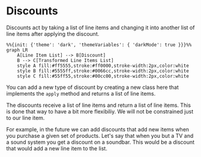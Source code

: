 # Discounts

Discounts act by taking a list of line items and changing it into another list of line items after applying the discount.

```mermaid
%%{init: {'theme': 'dark', 'themeVariables': { 'darkMode': true }}}%%
graph LR
    A[Line Item List] --> B[Discount]
    B --> C[Transformed Line Items List]
    style A fill:#ff5555,stroke:#ff0000,stroke-width:2px,color:white
    style B fill:#5555ff,stroke:#0066cc,stroke-width:2px,color:white
    style C fill:#55ff55,stroke:#00cc00,stroke-width:2px,color:white
```

You can add a new type of discount by creating a new class here that implements the `apply` method and returns a list of line items.

The discounts receive a list of line items and return a list of line items. This is done that way to have a bit more flexibiliy. We will not be constrained just to our line item.

For example, in the future we can add discounts that add new items when you purchase a given set of products. Let's say that when you but a TV and a sound system you get a discount on a soundbar. This would be a discount that would add a new line item to the list.



